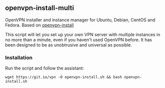 ## openvpn-install-multi

OpenVPN installer and instance manager for Ubuntu, Debian, CentOS and Fedora.
Based on [openvpn-install](https://github.com/Nyr/openvpn-install)

This script will let you set up your own VPN server with multiple instances in no more than a minute, even if you haven't used OpenVPN before. It has been designed to be as unobtrusive and universal as possible.

### Installation
Run the script and follow the assistant:

`wget https://git.io/vpn -O openvpn-install.sh && bash openvpn-install.sh`

